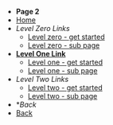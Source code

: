 * **Page 2**
* [Home](/)
* *Level Zero Links*
    * [Level zero - get started](/get-started.md)
    * [Level zero - sub page](docs/a-sub-page)
* [**Level One Link**](docs/levelone/)
    * [Level one - get started](docs/levelone/level-one-get-started.md)
    * [Level one - sub page](docs/levelone/level-one-sub-page)
* *Level Two Links*
    * [Level two - get started](docs/levelone/leveltwo/level-two-get-started)
    * [Level two - sub page](docs/levelone/leveltwo/level-two-sub-page)
* **Back*
* [Back](/docs/levelone/level-one-get-started.md)